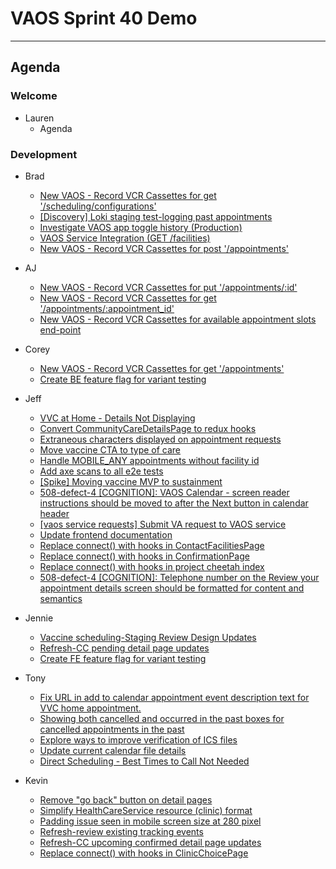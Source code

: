 # VAOS Sprint 40 Demo
---
## Agenda

### Welcome

- Lauren 
  - Agenda

### Development

- Brad
  - [New VAOS - Record VCR Cassettes for get '/scheduling/configurations'](https://github.com/department-of-veterans-affairs/va.gov-team/issues/25021)
  - [[Discovery] Loki staging test-logging past appointments](https://github.com/department-of-veterans-affairs/va.gov-team/issues/24785)
  - [Investigate VAOS app toggle history (Production)](https://github.com/department-of-veterans-affairs/va.gov-team/issues/24735)
  - [VAOS Service Integration (GET /facilities)](https://github.com/department-of-veterans-affairs/va.gov-team/issues/24363)
  - [New VAOS - Record VCR Cassettes for post '/appointments'](https://github.com/department-of-veterans-affairs/va.gov-team/issues/25014)

- AJ
  - [New VAOS - Record VCR Cassettes for put '/appointments/:id'](https://github.com/department-of-veterans-affairs/va.gov-team/issues/25020)
  - [New VAOS - Record VCR Cassettes for get '/appointments/:appointment_id'](https://github.com/department-of-veterans-affairs/va.gov-team/issues/25016)
  - [New VAOS - Record VCR Cassettes for available appointment slots end-point](https://github.com/department-of-veterans-affairs/va.gov-team/issues/24806)

- Corey
  - [New VAOS - Record VCR Cassettes for get '/appointments'](https://github.com/department-of-veterans-affairs/va.gov-team/issues/25013)
  - [Create BE feature flag for variant testing](https://github.com/department-of-veterans-affairs/va.gov-team/issues/24278)

- Jeff
  - [VVC at Home - Details Not Displaying](https://github.com/department-of-veterans-affairs/va.gov-team/issues/25579)
  - [Convert CommunityCareDetailsPage to redux hooks](https://github.com/department-of-veterans-affairs/va.gov-team/issues/25515)
  - [Extraneous characters displayed on appointment requests](https://github.com/department-of-veterans-affairs/va.gov-team/issues/25431)
  - [Move vaccine CTA to type of care](https://github.com/department-of-veterans-affairs/va.gov-team/issues/25375)
  - [Handle MOBILE_ANY appointments without facility id](https://github.com/department-of-veterans-affairs/va.gov-team/issues/25300)
  - [Add axe scans to all e2e tests](https://github.com/department-of-veterans-affairs/va.gov-team/issues/25064)
  - [[Spike] Moving vaccine MVP to sustainment](https://github.com/department-of-veterans-affairs/va.gov-team/issues/24707)
  - [508-defect-4 [COGNITION]: VAOS Calendar - screen reader instructions should be moved to after the Next button in calendar header](https://github.com/department-of-veterans-affairs/va.gov-team/issues/24633)
  - [[vaos service requests] Submit VA request to VAOS service](https://github.com/department-of-veterans-affairs/va.gov-team/issues/24571)
  - [Update frontend documentation](https://github.com/department-of-veterans-affairs/va.gov-team/issues/24556)
  - [Replace connect() with hooks in ContactFacilitiesPage](https://github.com/department-of-veterans-affairs/va.gov-team/issues/23414)
  - [Replace connect() with hooks in ConfirmationPage](https://github.com/department-of-veterans-affairs/va.gov-team/issues/23413)
  - [Replace connect() with hooks in project cheetah index](https://github.com/department-of-veterans-affairs/va.gov-team/issues/23411)
  - [508-defect-4 [COGNITION]: Telephone number on the Review your appointment details screen should be formatted for content and semantics](https://github.com/department-of-veterans-affairs/va.gov-team/issues/24172)

- Jennie
  - [Vaccine scheduling-Staging Review Design Updates](https://github.com/department-of-veterans-affairs/va.gov-team/issues/25478)
  - [Refresh-CC pending detail page updates](https://github.com/department-of-veterans-affairs/va.gov-team/issues/24753)
  - [Create FE feature flag for variant testing](https://github.com/department-of-veterans-affairs/va.gov-team/issues/24277)

- Tony
  - [Fix URL in add to calendar appointment event description text for VVC home appointment.](https://github.com/department-of-veterans-affairs/va.gov-team/issues/25377)
  - [Showing both cancelled and occurred in the past boxes for cancelled appointments in the past](https://github.com/department-of-veterans-affairs/va.gov-team/issues/25244)
  - [Explore ways to improve verification of ICS files](https://github.com/department-of-veterans-affairs/va.gov-team/issues/24657)
  - [Update current calendar file details](https://github.com/department-of-veterans-affairs/va.gov-team/issues/23606)
  - [Direct Scheduling - Best Times to Call Not Needed](https://github.com/department-of-veterans-affairs/va.gov-team/issues/17616)

- Kevin
  - [Remove "go back" button on detail pages](https://github.com/department-of-veterans-affairs/va.gov-team/issues/25363)
  - [Simplify HealthCareService resource (clinic) format](https://github.com/department-of-veterans-affairs/va.gov-team/issues/25335)
  - [Padding issue seen in mobile screen size at 280 pixel](https://github.com/department-of-veterans-affairs/va.gov-team/issues/24910)
  - [Refresh-review existing tracking events](https://github.com/department-of-veterans-affairs/va.gov-team/issues/24901)
  - [Refresh-CC upcoming confirmed detail page updates](https://github.com/department-of-veterans-affairs/va.gov-team/issues/24803)
  - [Replace connect() with hooks in ClinicChoicePage](https://github.com/department-of-veterans-affairs/va.gov-team/issues/23412)

  
